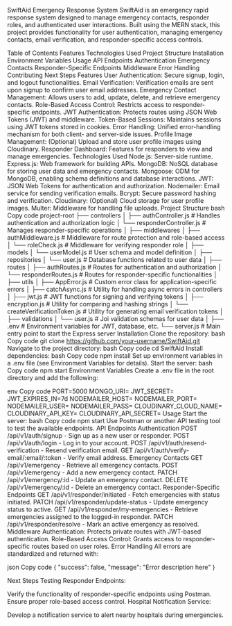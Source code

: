 SwiftAid Emergency Response System
SwiftAid is an emergency rapid response system designed to manage emergency contacts, responder roles, and authenticated user interactions. Built using the MERN stack, this project provides functionality for user authentication, managing emergency contacts, email verification, and responder-specific access controls.

Table of Contents
Features
Technologies Used
Project Structure
Installation
Environment Variables
Usage
API Endpoints
Authentication
Emergency Contacts
Responder-Specific Endpoints
Middleware
Error Handling
Contributing
Next Steps
Features
User Authentication: Secure signup, login, and logout functionalities.
Email Verification: Verification emails are sent upon signup to confirm user email addresses.
Emergency Contact Management: Allows users to add, update, delete, and retrieve emergency contacts.
Role-Based Access Control: Restricts access to responder-specific endpoints.
JWT Authentication: Protects routes using JSON Web Tokens (JWT) and middleware.
Token-Based Sessions: Maintains sessions using JWT tokens stored in cookies.
Error Handling: Unified error-handling mechanism for both client- and server-side issues.
Profile Image Management: (Optional) Upload and store user profile images using Cloudinary.
Responder Dashboard: Features for responders to view and manage emergencies.
Technologies Used
Node.js: Server-side runtime.
Express.js: Web framework for building APIs.
MongoDB: NoSQL database for storing user data and emergency contacts.
Mongoose: ODM for MongoDB, enabling schema definitions and database interactions.
JWT: JSON Web Tokens for authentication and authorization.
Nodemailer: Email service for sending verification emails.
Bcrypt: Secure password hashing and verification.
Cloudinary: (Optional) Cloud storage for user profile images.
Multer: Middleware for handling file uploads.
Project Structure
bash
Copy code
project-root
├── controllers
│   ├── authController.js        # Handles authentication and authorization logic
│   └── responderController.js   # Manages responder-specific operations
│
├── middlewares
│   ├── authMiddleware.js        # Middleware for route protection and role-based access
│   └── roleCheck.js             # Middleware for verifying responder role
│
├── models
│   └── userModel.js             # User schema and model definition
│
├── repositories
│   └── user.js                  # Database functions related to user data
│
├── routes
│   ├── authRoutes.js            # Routes for authentication and authorization
│   └── responderRoutes.js       # Routes for responder-specific functionalities
│
├── utils
│   ├── AppError.js              # Custom error class for application-specific errors
│   ├── catchAsync.js            # Utility for handling async errors in controllers
│   ├── jwt.js                   # JWT functions for signing and verifying tokens
│   ├── encryption.js            # Utility for comparing and hashing strings
│   └── createVerificationToken.js # Utility for generating email verification tokens
│
├── validations
│   └── user.js                  # Joi validation schemas for user data
│
├── .env                         # Environment variables for JWT, database, etc.
└── server.js                    # Main entry point to start the Express server
Installation
Clone the repository:
bash
Copy code
git clone https://github.com/your-username/SwiftAid.git
Navigate to the project directory:
bash
Copy code
cd SwiftAid
Install dependencies:
bash
Copy code
npm install
Set up environment variables in a .env file (see Environment Variables for details).
Start the server:
bash
Copy code
npm start
Environment Variables
Create a .env file in the root directory and add the following:

env
Copy code
PORT=5000
MONGO_URI=<your-mongodb-uri>
JWT_SECRET=<your-jwt-secret>
JWT_EXPIRES_IN=7d
NODEMAILER_HOST=<your-email-smtp-host>
NODEMAILER_PORT=<smtp-port>
NODEMAILER_USER=<your-email>
NODEMAILER_PASS=<your-email-password>
CLOUDINARY_CLOUD_NAME=<your-cloudinary-cloud-name>
CLOUDINARY_API_KEY=<your-cloudinary-api-key>
CLOUDINARY_API_SECRET=<your-cloudinary-api-secret>
Usage
Start the server:
bash
Copy code
npm start
Use Postman or another API testing tool to test the available endpoints.
API Endpoints
Authentication
POST /api/v1/auth/signup - Sign up as a new user or responder.
POST /api/v1/auth/login - Log in to your account.
POST /api/v1/auth/resend-verification - Resend verification email.
GET /api/v1/auth/verify-email/:email/:token - Verify email address.
Emergency Contacts
GET /api/v1/emergency - Retrieve all emergency contacts.
POST /api/v1/emergency - Add a new emergency contact.
PATCH /api/v1/emergency/:id - Update an emergency contact.
DELETE /api/v1/emergency/:id - Delete an emergency contact.
Responder-Specific Endpoints
GET /api/v1/responder/initiated - Fetch emergencies with status initiated.
PATCH /api/v1/responder/update-status - Update emergency status to active.
GET /api/v1/responder/my-emergencies - Retrieve emergencies assigned to the logged-in responder.
PATCH /api/v1/responder/resolve - Mark an active emergency as resolved.
Middleware
Authentication: Protects private routes with JWT-based authentication.
Role-Based Access Control: Grants access to responder-specific routes based on user roles.
Error Handling
All errors are standardized and returned with:

json
Copy code
{
  "success": false,
  "message": "Error description here"
}


Next Steps
Testing Responder Endpoints:

Verify the functionality of responder-specific endpoints using Postman.
Ensure proper role-based access control.
Hospital Notification Service:

Develop a notification service to alert nearby hospitals during emergencies.
